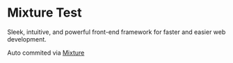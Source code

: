 # Mixture Test

Sleek, intuitive, and powerful front-end framework for faster and easier web development.

Auto commited via [Mixture](http://mixture.io)